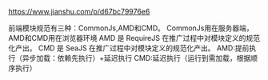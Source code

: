 https://www.jianshu.com/p/d67bc79976e6

前端模块规范有三种：CommonJs,AMD和CMD。
CommonJs用在服务器端，AMD和CMD用在浏览器环境
AMD 是 RequireJS 在推广过程中对模块定义的规范化产出。
CMD 是 SeaJS 在推广过程中对模块定义的规范化产出。
AMD:提前执行（异步加载：依赖先执行）+延迟执行
CMD:延迟执行（运行到需加载，根据顺序执行）
